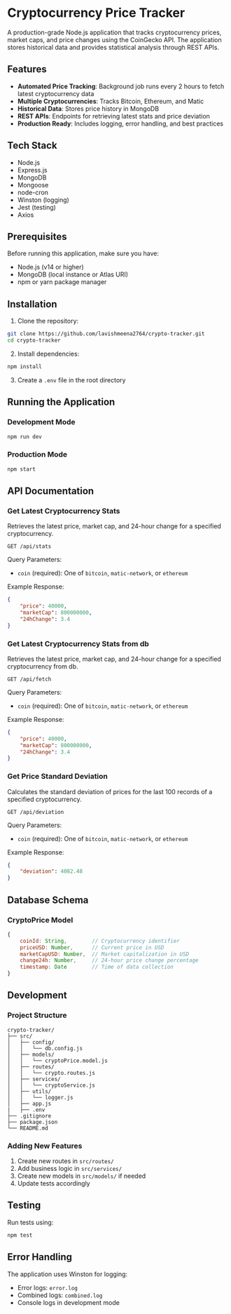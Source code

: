 # Cryptocurrency Price Tracker

A production-grade Node.js application that tracks cryptocurrency prices, market caps, and price changes using the CoinGecko API. The application stores historical data and provides statistical analysis through REST APIs.

## Features

- **Automated Price Tracking**: Background job runs every 2 hours to fetch latest cryptocurrency data
- **Multiple Cryptocurrencies**: Tracks Bitcoin, Ethereum, and Matic
- **Historical Data**: Stores price history in MongoDB
- **REST APIs**: Endpoints for retrieving latest stats and price deviation
- **Production Ready**: Includes logging, error handling, and best practices

## Tech Stack

- Node.js
- Express.js
- MongoDB
- Mongoose
- node-cron
- Winston (logging)
- Jest (testing)
- Axios

## Prerequisites

Before running this application, make sure you have:

- Node.js (v14 or higher)
- MongoDB (local instance or Atlas URI)
- npm or yarn package manager

## Installation

1. Clone the repository:
```bash
git clone https://github.com/lavishmeena2764/crypto-tracker.git
cd crypto-tracker
```

2. Install dependencies:
```bash
npm install
```

3. Create a `.env` file in the root directory

## Running the Application

### Development Mode
```bash
npm run dev
```

### Production Mode
```bash
npm start
```

## API Documentation

### Get Latest Cryptocurrency Stats

Retrieves the latest price, market cap, and 24-hour change for a specified cryptocurrency.

```
GET /api/stats
```

Query Parameters:
- `coin` (required): One of `bitcoin`, `matic-network`, or `ethereum`

Example Response:
```json
{
    "price": 40000,
    "marketCap": 800000000,
    "24hChange": 3.4
}
```

### Get Latest Cryptocurrency Stats from db

Retrieves the latest price, market cap, and 24-hour change for a specified cryptocurrency from db.

```
GET /api/fetch
```

Query Parameters:
- `coin` (required): One of `bitcoin`, `matic-network`, or `ethereum`

Example Response:
```json
{
    "price": 40000,
    "marketCap": 800000000,
    "24hChange": 3.4
}
```

### Get Price Standard Deviation

Calculates the standard deviation of prices for the last 100 records of a specified cryptocurrency.

```
GET /api/deviation
```

Query Parameters:
- `coin` (required): One of `bitcoin`, `matic-network`, or `ethereum`

Example Response:
```json
{
    "deviation": 4082.48
}
```

## Database Schema

### CryptoPrice Model

```javascript
{
    coinId: String,        // Cryptocurrency identifier
    priceUSD: Number,      // Current price in USD
    marketCapUSD: Number,  // Market capitalization in USD
    change24h: Number,     // 24-hour price change percentage
    timestamp: Date        // Time of data collection
}
```

## Development

### Project Structure
```
crypto-tracker/
├── src/
│   ├── config/
│   │   └── db.config.js
│   ├── models/
│   │   └── cryptoPrice.model.js
│   ├── routes/
│   │   └── crypto.routes.js
│   ├── services/
│   │   └── cryptoService.js
│   ├── utils/
│   │   └── logger.js
│   ├── app.js
|   ├── .env
├── .gitignore
├── package.json
└── README.md
```

### Adding New Features

1. Create new routes in `src/routes/`
2. Add business logic in `src/services/`
3. Create new models in `src/models/` if needed
4. Update tests accordingly

## Testing

Run tests using:
```bash
npm test
```

## Error Handling

The application uses Winston for logging:
- Error logs: `error.log`
- Combined logs: `combined.log`
- Console logs in development mode
